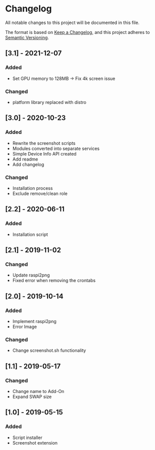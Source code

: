 # Changelog
All notable changes to this project will be documented in this file.

The format is based on [Keep a Changelog](https://keepachangelog.com/en/1.0.0/),
and this project adheres to [Semantic Versioning](https://semver.org/spec/v2.0.0.html).

## [3.1] - 2021-12-07
### Added
- Set GPU memory to 128MB -> Fix 4k screen issue

### Changed
- platform library replaced with distro

## [3.0] - 2020-10-23
### Added
- Rewrite the screenshot scripts
- Modules converted into separate services
- Simple Device Info API created
- Add readme
- Add changelog

### Changed
- Installation process
- Exclude remove/clean role

## [2.2] - 2020-06-11

### Added
- Installation script

## [2.1] - 2019-11-02

### Changed
- Update raspi2png
- Fixed error when removing the crontabs

## [2.0] - 2019-10-14

### Added
- Implement raspi2png
- Error Image


### Changed
- Change screenshot.sh functionality

## [1.1] - 2019-05-17

### Changed
- Change name to Add-On
- Expand SWAP size

## [1.0] - 2019-05-15

### Added
- Script installer
- Screenshot extension
